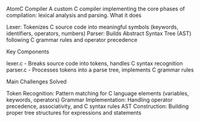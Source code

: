 AtomC Compiler
A custom C compiler implementing the core phases of compilation: lexical analysis and parsing.
What it does

Lexer: Tokenizes C source code into meaningful symbols (keywords, identifiers, operators, numbers)
Parser: Builds Abstract Syntax Tree (AST) following C grammar rules and operator precedence

Key Components

lexer.c - Breaks source code into tokens, handles C syntax recognition
parser.c - Processes tokens into a parse tree, implements C grammar rules

Main Challenges Solved

Token Recognition: Pattern matching for C language elements (variables, keywords, operators)
Grammar Implementation: Handling operator precedence, associativity, and C syntax rules
AST Construction: Building proper tree structures for expressions and statements
